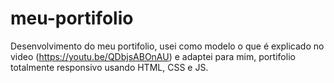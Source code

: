 # meu-portifolio
Desenvolvimento do meu portifolio, usei como modelo o que é explicado no video (https://youtu.be/QDbjsABOnAU) e adaptei para mim, portifolio totalmente responsivo usando HTML, CSS e JS.
